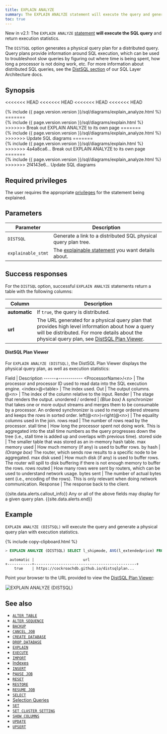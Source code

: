 ```yaml
---
title: EXPLAIN ANALYZE
summary: The EXPLAIN ANALYZE statement will execute the query and generate a physical query plan with execution statistics.
toc: true
---
```


<span class="version-tag">New in v2.1:</span> The `EXPLAIN ANALYZE` [statement](sql-statements.html) **will execute the SQL query** and return execution statistics.

The `DISTSQL` option generates a physical query plan for a distributed query. Query plans provide information around SQL execution, which can be used to troubleshoot slow queries by figuring out where time is being spent, how long a processor is not doing work, etc. For more information about distributed SQL queries, see the [DistSQL section](architecture/sql-layer.html#distsql) of our SQL Layer Architecture docs.

## Synopsis

<<<<<<< HEAD
<<<<<<< HEAD
<<<<<<< HEAD
<<<<<<< HEAD
<section>{% include {{ page.version.version }}/sql/diagrams/explain_analyze.html %}</section>
=======
<section>{% include {{ page.version.version }}/sql/diagrams/explain.html %}</section>
>>>>>>> Break out EXPLAIN ANALYZE to its own page
=======
<section>{% include {{ page.version.version }}/sql/diagrams/explain_analyze.html %}</section>
>>>>>>> Update SQL diagrams
=======
<section>{% include {{ page.version.version }}/sql/diagrams/explain.html %}</section>
>>>>>>> 4a4a8ca6... Break out EXPLAIN ANALYZE to its own page
=======
<section>{% include {{ page.version.version }}/sql/diagrams/explain_analyze.html %}</section>
>>>>>>> 2f4143e6... Update SQL diagrams

## Required privileges

The user requires the appropriate [privileges](privileges.html) for the statement being explained.

## Parameters

Parameter | Description
-----------|-----------
`DISTSQL` |  Generate a link to a distributed SQL physical query plan tree.
`explainable_stmt` | The [explainable statement](sql-grammar.html#explainable_stmt) you want details about.

## Success responses

For the `DISTSQL` option, successful `EXPLAIN ANALYZE` statements return a table with the following columns:

 Column | Description
--------|------------
**automatic** | If `true`, the query is distributed.
**url** | The URL generated for a physical query plan that provides high level information about how a query will be distributed. For more details about the physical query plan, see [DistSQL Plan Viewer](#distsql-plan-viewer).

#### DistSQL Plan Viewer

For `EXPLAIN ANALYZE (DISTSQL)`, the DistSQL Plan Viewer displays the physical query plan, as well as execution statistics:

Field | Description
------+------------
&lt;ProcessorName&gt;/&lt;n&gt; | The processor and processor ID used to read data into the SQL execution engine.
&lt;index&gt;@&lt;table&gt; | The index used.
Out | The output columns.
@&lt;n&gt; | The index of the column relative to the input.
Render | The stage that renders the output.
unordered / ordered | _(Blue box)_ A synchronizer that takes one or more output streams and merges them to be consumable by a processor. An ordered synchronizer is used to merge ordered streams and keeps the rows in sorted order.
left(@&lt;n&gt;)=right(@&lt;n&gt;) | The equality columns used in the join.
rows read | The number of rows read by the processor.
stall time | How long the processor spent not doing work. This is aggregated into the stall time numbers as the query progresses down the tree (i.e., stall time is added up and overlaps with previous time).
stored side | The smaller table that was stored as an in-memory hash table.
max memory used | How much memory (if any) is used to buffer rows.
by hash | _(Orange box)_ The router, which sends row results to a specific node to be aggregated.
max disk used | How much disk (if any) is used to buffer rows. The router will spill to disk buffering if there is not enough memory to buffer the rows.
rows routed | How many rows were sent by routers, which can be used to understand network usage.
bytes sent | The number of actual bytes sent (i.e., encoding of the rows). This is only relevant when doing network communication.
Response | The response back to the client.

{{site.data.alerts.callout_info}}
Any or all of the above fields may display for a given query plan.
{{site.data.alerts.end}}

## Example

`EXPLAIN ANALYZE (DISTSQL)` will execute the query and generate a physical query plan with execution statistics.

{% include copy-clipboard.html %}
~~~ sql
> EXPLAIN ANALYZE (DISTSQL) SELECT l_shipmode, AVG(l_extendedprice) FROM lineitem GROUP BY l_shipmode;
~~~

~~~
  automatic |                      url                      
+-----------+----------------------------------------------+
    true    | https://cockroachdb.github.io/distsqlplan...
~~~

Point your browser to the URL provided to view the [DistSQL Plan Viewer](#distsql-plan-viewer):

<img src="{{ 'images/v2.1/explain-analyze-distsql-plan.png' | relative_url }}" alt="EXPLAIN ANALYZE (DISTSQL)" style="border:1px solid #eee;max-width:100%" />

## See also

- [`ALTER TABLE`](alter-table.html)
- [`ALTER SEQUENCE`](alter-sequence.html)
- [`BACKUP`](backup.html)
- [`CANCEL JOB`](cancel-job.html)
- [`CREATE DATABASE`](create-database.html)
- [`DROP DATABASE`](drop-database.html)
- [`EXPLAIN`](explain.html)
- [`EXECUTE`](sql-grammar.html#execute_stmt)
- [`IMPORT`](import.html)
- [Indexes](indexes.html)
- [`INSERT`](insert.html)
- [`PAUSE JOB`](pause-job.html)
- [`RESET`](reset-vars.html)
- [`RESTORE`](restore.html)
- [`RESUME JOB`](resume-job.html)
- [`SELECT`](select-clause.html)
- [Selection Queries](selection-queries.html)
- [`SET`](set-vars.html)
- [`SET CLUSTER SETTING`](set-cluster-setting.html)
- [`SHOW COLUMNS`](show-columns.html)
- [`UPDATE`](update.html)
- [`UPSERT`](upsert.html)
